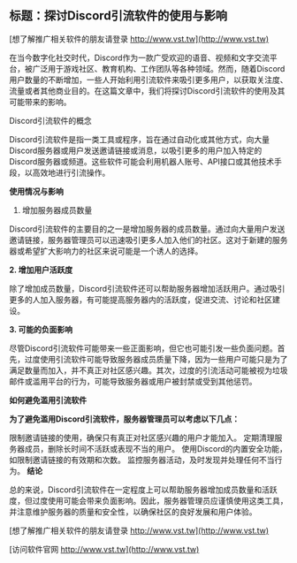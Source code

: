 ## **标题：探讨Discord引流软件的使用与影响**

[想了解推广相关软件的朋友请登录 http://www.vst.tw](http://www.vst.tw)

在当今数字化社交时代，Discord作为一款广受欢迎的语音、视频和文字交流平台，被广泛用于游戏社区、教育机构、工作团队等各种领域。然而，随着Discord用户数量的不断增加，一些人开始利用引流软件来吸引更多用户，以获取关注度、流量或者其他商业目的。在这篇文章中，我们将探讨Discord引流软件的使用及其可能带来的影响。

Discord引流软件的概念

Discord引流软件是指一类工具或程序，旨在通过自动化或其他方式，向大量Discord服务器或用户发送邀请链接或消息，以吸引更多的用户加入特定的Discord服务器或频道。这些软件可能会利用机器人账号、API接口或其他技术手段，以高效地进行引流操作。

**使用情况与影响**
1. 增加服务器成员数量

Discord引流软件的主要目的之一是增加服务器的成员数量。通过向大量用户发送邀请链接，服务器管理员可以迅速吸引更多人加入他们的社区。这对于新建的服务器或希望扩大影响力的社区来说可能是一个诱人的选择。

**2. 增加用户活跃度**

除了增加成员数量，Discord引流软件还可以帮助服务器增加活跃用户。通过吸引更多的人加入服务器，有可能提高服务器内的活跃度，促进交流、讨论和社区建设。

**3. 可能的负面影响**

尽管Discord引流软件可能带来一些正面影响，但它也可能引发一些负面问题。首先，过度使用引流软件可能导致服务器成员质量下降，因为一些用户可能只是为了满足数量而加入，并不真正对社区感兴趣。其次，过度的引流活动可能被视为垃圾邮件或滥用平台的行为，可能导致服务器或用户被封禁或受到其他惩罚。

**如何避免滥用引流软件**

**为了避免滥用Discord引流软件，服务器管理员可以考虑以下几点：**

限制邀请链接的使用，确保只有真正对社区感兴趣的用户才能加入。
定期清理服务器成员，删除长时间不活跃或表现不当的用户。
使用Discord的内置安全功能，如限制邀请链接的有效期和次数。
监控服务器活动，及时发现并处理任何不当行为。
**结论**

总的来说，Discord引流软件在一定程度上可以帮助服务器增加成员数量和活跃度，但过度使用可能会带来负面影响。因此，服务器管理员应谨慎使用这类工具，并注意维护服务器的质量和安全性，以确保社区的良好发展和用户体验。

[想了解推广相关软件的朋友请登录 http://www.vst.tw](http://www.vst.tw)


[访问软件官网 http://www.vst.tw](http://www.vst.tw)
